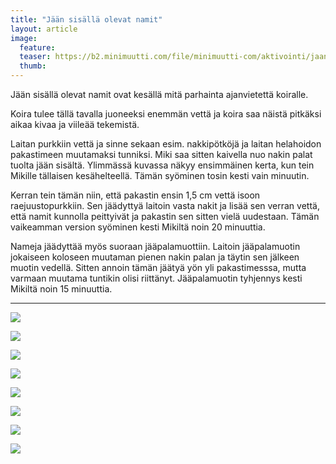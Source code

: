 ```yaml
---
title: "Jään sisällä olevat namit"
layout: article
image:
  feature:
  teaser: https://b2.minimuutti.com/file/minimuutti-com/aktivointi/jaan-sisalla-olevat-namit/DSC36569-245px.jpg
  thumb:
---
```


Jään sisällä olevat namit ovat kesällä mitä parhainta ajanvietettä koiralle.

Koira tulee tällä tavalla juoneeksi enemmän vettä ja koira saa näistä pitkäksi aikaa kivaa ja viileää tekemistä.

Laitan purkkiin vettä ja sinne sekaan esim. nakkipötköjä ja laitan helahoidon pakastimeen muutamaksi tunniksi. Miki saa sitten kaivella nuo nakin palat tuolta jään sisältä. Ylimmässä kuvassa näkyy ensimmäinen kerta, kun tein Mikille tällaisen kesähelteellä. Tämän syöminen tosin kesti vain minuutin.

Kerran tein tämän niin, että pakastin ensin 1,5 cm vettä isoon raejuustopurkkiin. Sen jäädyttyä laitoin vasta nakit ja lisää sen verran vettä, että namit kunnolla peittyivät ja pakastin sen sitten vielä uudestaan. Tämän vaikeamman version syöminen kesti Mikiltä noin 20 minuuttia. 

Nameja jäädyttää myös suoraan jääpalamuottiin. Laitoin jääpalamuotin jokaiseen koloseen muutaman pienen nakin palan ja täytin sen jälkeen muotin vedellä. Sitten annoin tämän jäätyä yön yli pakastimesssa, mutta varmaan muutama tuntikin olisi riittänyt. Jääpalamuotin tyhjennys kesti Mikiltä noin 15 minuuttia.

---

[![](https://b2.minimuutti.com/file/minimuutti-com/aktivointi/jaan-sisalla-olevat-namit/DSC29716_2-800px.jpg)](https://dl.dropboxusercontent.com/sh/ea1wtnz7z734o12/AABpodCG6SDwoQFoi4Ey38Hua/aktivointi/jaan-sisalla-olevat-namit/DSC29716_2.jpg)

[![](https://b2.minimuutti.com/file/minimuutti-com/aktivointi/jaan-sisalla-olevat-namit/DSC36534-800px.jpg)](https://dl.dropboxusercontent.com/sh/ea1wtnz7z734o12/AAChcENl8q6YYPyR7qJUauTua/aktivointi/jaan-sisalla-olevat-namit/DSC36534.jpg)

[![](https://b2.minimuutti.com/file/minimuutti-com/aktivointi/jaan-sisalla-olevat-namit/DSC36564-800px.jpg)](https://dl.dropboxusercontent.com/sh/ea1wtnz7z734o12/AADu2rcpA54MI2K0PRk4-thoa/aktivointi/jaan-sisalla-olevat-namit/DSC36564.jpg)

[![](https://b2.minimuutti.com/file/minimuutti-com/aktivointi/jaan-sisalla-olevat-namit/DSC36624-800px.jpg)](https://dl.dropboxusercontent.com/sh/ea1wtnz7z734o12/AAAlREXS67XiyISwqO5gxK9ba/aktivointi/jaan-sisalla-olevat-namit/DSC36624.jpg)

[![](https://b2.minimuutti.com/file/minimuutti-com/aktivointi/jaan-sisalla-olevat-namit/DSC36520-800px.jpg)](https://dl.dropboxusercontent.com/sh/ea1wtnz7z734o12/AABdFHsL_D39CSqFNooEvoita/aktivointi/jaan-sisalla-olevat-namit/DSC36520.jpg)

[![](https://b2.minimuutti.com/file/minimuutti-com/aktivointi/jaan-sisalla-olevat-namit/DSC43352-800px.jpg)](https://dl.dropboxusercontent.com/sh/ea1wtnz7z734o12/AACLNR-IbnVo-JDY7ZSWV_cPa/aktivointi/jaan-sisalla-olevat-namit/DSC43352.jpg)

[![](https://b2.minimuutti.com/file/minimuutti-com/aktivointi/jaan-sisalla-olevat-namit/DSC43440-800px.jpg)](https://dl.dropboxusercontent.com/sh/ea1wtnz7z734o12/AACdxaoTFv2V3TAjRgPbnCp1a/aktivointi/jaan-sisalla-olevat-namit/DSC43440.jpg)

[![](https://b2.minimuutti.com/file/minimuutti-com/aktivointi/jaan-sisalla-olevat-namit/DSC42930-800px.jpg)](https://dl.dropboxusercontent.com/sh/ea1wtnz7z734o12/AAB13CAd1pL4GxRGnpHTETJKa/aktivointi/jaan-sisalla-olevat-namit/DSC42930.jpg)
